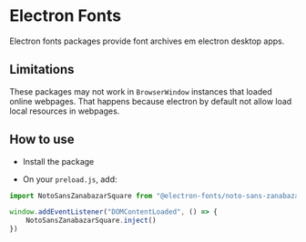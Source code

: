 # Electron Fonts

Electron fonts packages provide font archives em electron desktop apps.

## Limitations

These packages may not work in `BrowserWindow` instances that loaded online webpages. That happens because electron by default not allow load local resources in webpages.

## How to use

* Install the package

* On your `preload.js`, add:

```ts
import NotoSansZanabazarSquare from "@electron-fonts/noto-sans-zanabazar-square"

window.addEventListener("DOMContentLoaded", () => {
    NotoSansZanabazarSquare.inject()
})
```